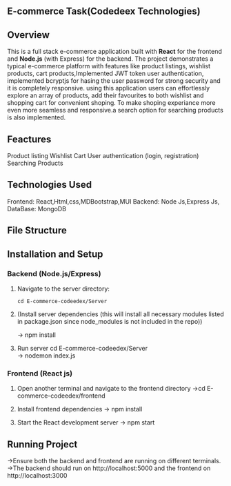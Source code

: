 ## E-commerce Task(Codedeex Technologies)

## Overview
This is a full stack e-commerce application built with **React** for the frontend and **Node.js** (with Express) for the backend. The project demonstrates a typical e-commerce platform with features like product listings, wishlist products, cart products,Implemented JWT token user authentication, implemented bcryptjs for hasing the user password for strong security and it is completely responsive.
using this application users can effortlessly explore an array of products, add their favourites to both wishlist and shopping cart for convenient shoping. To make shoping experiance more even more seamless and responsive.a search option for searching products is also implemented.

## Feactures
  Product listing 
  Wishlist 
  Cart
  User authentication (login, registration)
  Searching Products

## Technologies Used
Frontend: React,Html,css,MDBootstrap,MUI
Backend: Node Js,Express Js, 
DataBase: MongoDB


## File Structure

## Installation and Setup

### Backend (Node.js/Express)
1. Navigate to the server directory:
   ```npm
   cd E-commerce-codeedex/Server

2. (Install server dependencies (this will install all necessary modules listed in package.json since node_modules   is not included in the repo))

   -> npm install

3. Run server
   cd E-commerce-codeedex/Server    
-> nodemon index.js

### Frontend (React js)

1. Open another terminal and navigate to the frontend directory
   ->cd E-commerce-codeedex/frontend

2. Install frontend dependencies
-> npm install

3. Start the React development server
-> npm start

## Running Project
->Ensure both the backend and frontend are running on different terminals.
->The backend should run on http://localhost:5000 and the frontend on http://localhost:3000